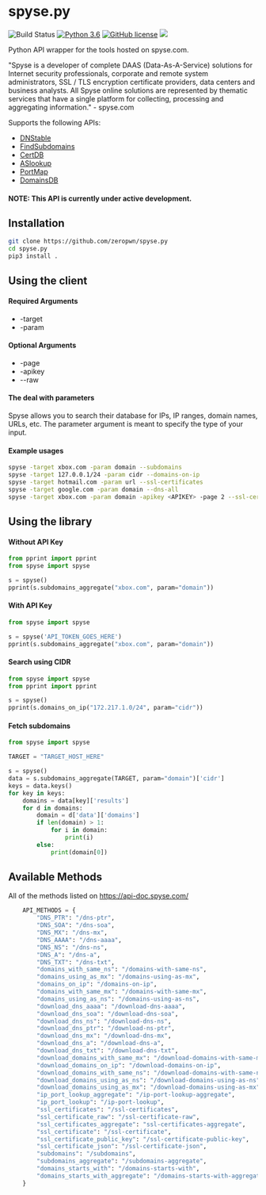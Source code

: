 # spyse.py
![Build Status](https://travis-ci.org/zeropwn/spyse.py.svg?branch=master)
[![Python 3.6](https://img.shields.io/badge/Python-3.6-blue.svg)](https://www.python.org/download/releases/3.0/)
[![GitHub license](https://img.shields.io/github/license/zeropwn/spyse.py.svg)](https://github.com/zeropwn/spyse.py/blob/master/LICENSE)
![](https://i.imgur.com/fX2NncJ.jpg)

Python API wrapper for the tools hosted on spyse.com.


"Spyse is a developer of complete DAAS (Data-As-A-Service) solutions for Internet security professionals, corporate and remote system administrators, SSL / TLS encryption certificate providers, data centers and business analysts. All Spyse online solutions are represented by thematic services that have a single platform for collecting, processing and aggregating information."
\- spyse.com

Supports the following APIs:
- [DNStable](https://dnstable.com)
- [FindSubdomains](https://findsubdomains.com)
- [CertDB](https://certdb.com)
- [ASlookup](https://aslookup.com)
- [PortMap](https://portmap.com)
- [DomainsDB](https://domainsdb.org)


#### NOTE: This API is currently under active development.

## Installation
```bash
git clone https://github.com/zeropwn/spyse.py
cd spyse.py
pip3 install .
```

## Using the client

#### Required Arguments
* -target
* -param

#### Optional Arguments
* -page
* -apikey
* --raw

#### The deal with parameters

Spyse allows you to search their database for IPs, IP ranges, domain names, URLs, etc. The parameter argument is meant to specify the type of your input.


#### Example usages

```bash
spyse -target xbox.com -param domain --subdomains
spyse -target 127.0.0.1/24 -param cidr --domains-on-ip
spyse -target hotmail.com -param url --ssl-certificates
spyse -target google.com -param domain --dns-all
spyse -target xbox.com -param domain -apikey <APIKEY> -page 2 --ssl-certificates --raw
```


## Using the library

#### Without API Key
```python
from pprint import pprint
from spyse import spyse

s = spyse()
pprint(s.subdomains_aggregate("xbox.com", param="domain"))
```

#### With API Key
```python
from spyse import spyse

s = spyse('API_TOKEN_GOES_HERE')
pprint(s.subdomains_aggregate("xbox.com", param="domain"))
```

#### Search using CIDR
```python
from spyse import spyse
from pprint import pprint

s = spyse()
pprint(s.domains_on_ip("172.217.1.0/24", param="cidr"))
```

#### Fetch subdomains
```python
from spyse import spyse

TARGET = "TARGET_HOST_HERE"

s = spyse()
data = s.subdomains_aggregate(TARGET, param="domain")['cidr']
keys = data.keys()
for key in keys:
	domains = data[key]['results']
	for d in domains:
		domain = d['data']['domains']
		if len(domain) > 1:
			for i in domain:
				print(i)
		else:
			print(domain[0])
```


## Available Methods

All of the methods listed on https://api-doc.spyse.com/

```python
	API_METHODS = {
		"DNS_PTR": "/dns-ptr",
		"DNS_SOA": "/dns-soa",
		"DNS_MX": "/dns-mx",
		"DNS_AAAA": "/dns-aaaa",
		"DNS_NS": "/dns-ns",
		"DNS_A": "/dns-a",
		"DNS_TXT": "/dns-txt",
		"domains_with_same_ns": "/domains-with-same-ns",
		"domains_using_as_mx": "/domains-using-as-mx",
		"domains_on_ip": "/domains-on-ip",
		"domains_with_same_mx": "/domains-with-same-mx",
		"domains_using_as_ns": "/domains-using-as-ns",
		"download_dns_aaaa": "/download-dns-aaaa",
		"download_dns_soa": "/download-dns-soa",
		"download_dns_ns": "/download-dns-ns",
		"download_dns_ptr": "/download-ns-ptr",
		"download_dns_mx": "/download-dns-mx",
		"download_dns_a": "/download-dns-a",
		"download_dns_txt": "/download-dns-txt",
		"download_domains_with_same_mx": "/download-domains-with-same-mx",
		"download_domains_on_ip": "/download-domains-on-ip",
		"download_domains_with_same_ns": "/download-domains-with-same-ns",
		"download_domains_using_as_ns": "/download-domains-using-as-ns",
		"download_domains_using_as_mx": "/download-domains-using-as-mx",
		"ip_port_lookup_aggregate": "/ip-port-lookup-aggregate",
		"ip_port_lookup": "/ip-port-lookup",
		"ssl_certificates": "/ssl-certificates",
		"ssl_certificate_raw": "/ssl-certificate-raw",
		"ssl_certificates_aggregate": "ssl-certificates-aggregate",
		"ssl_certificate": "/ssl-certificate",
		"ssl_certificate_public_key": "/ssl-certificate-public-key",
		"ssl_certificate_json": "/ssl-certificate-json",
		"subdomains": "/subdomains",
		"subdomains_aggregate": "/subdomains-aggregate",
		"domains_starts_with": "/domains-starts-with",
		"domains_starts_with_aggregate": "/domains-starts-with-aggregate"
	}
  ```

